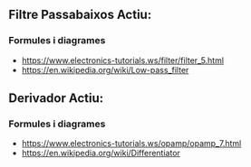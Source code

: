 ## Filtre Passabaixos Actiu:
### Formules i diagrames
- https://www.electronics-tutorials.ws/filter/filter_5.html
- https://en.wikipedia.org/wiki/Low-pass_filter

## Derivador Actiu:
### Formules i diagrames
- https://www.electronics-tutorials.ws/opamp/opamp_7.html
- https://en.wikipedia.org/wiki/Differentiator